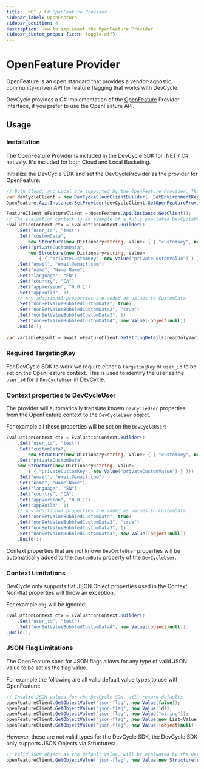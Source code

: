 ```yaml
---
title: .NET / C# OpenFeature Provider
sidebar_label: OpenFeature
sidebar_position: 4
description: How to implement the OpenFeature Provider
sidebar_custom_props: {icon: toggle-off}
---
```


# OpenFeature Provider

OpenFeature is an open standard that provides a vendor-agnostic, community-driven API for feature flagging that works with DevCycle.

DevCycle provides a C# implementation of the [OpenFeature](https://openfeature.dev/) Provider interface, if you prefer to use the OpenFeature API.

## Usage

### Installation

The OpenFeature Provider is included in the DevCycle SDK for .NET / C# natively. It's included for both Cloud and Local Bucketing.

Initialize the DevCycle SDK and set the DevCycleProvider as the provider for OpenFeature:

```csharp
// Both Cloud, and Local are supported by the OpenFeature Provider. This example uses the Cloud Provider for sake of brevity in the configuration.
var devCycleClient = new DevCycleCloudClientBuilder().SetEnvironmentKey(SDK_ENV_VAR).SetLogger(new NullLoggerFactory()).Build();
OpenFeature.Api.Instance.SetProvider(devCycleClient.GetOpenFeatureProvider());

FeatureClient oFeatureClient = OpenFeature.Api.Instance.GetClient();
// The evaluation context is an example of a fully populated DevCycleUser. The only required value is a bucketing key of `user_id` or `targetingKey`
EvaluationContext ctx = EvaluationContext.Builder()
    .Set("user_id", "test")
    .Set("customData",
        new Structure(new Dictionary<string, Value> { { "customkey", new Value("customValue") } }))
    .Set("privateCustomData",
        new Structure(new Dictionary<string, Value>
            { { "privateCustomKey", new Value("privateCustomValue") } }))
    .Set("email", "email@email.com")
    .Set("name", "Name Name")
    .Set("language", "EN")
    .Set("country", "CA")
    .Set("appVersion", "0.0.1")
    .Set("appBuild", 1)
    // Any additional properties are added as values to CustomData
    .Set("nonSetValueBubbledCustomData", true)
    .Set("nonSetValueBubbledCustomData2", "true")
    .Set("nonSetValueBubbledCustomData3", 1)
    .Set("nonSetValueBubbledCustomData4", new Value((object)null))
    .Build();            
             
var variableResult = await oFeatureClient.GetStringDetails(readOnlyVariable.Key, "default", ctx);
```

### Required TargetingKey

For DevCycle SDK to work we require either a `targetingKey` or `user_id` to be set on the OpenFeature context.
This is used to identify the user as the `user_id` for a `DevCycleUser` in DevCycle.

### Context properties to DevCycleUser

The provider will automatically translate known `DevCycleUser` properties from the OpenFeature context to the `DevCycleUser` object.

For example all these properties will be set on the `DevCycleUser`:
```csharp
EvaluationContext ctx = EvaluationContext.Builder()
    .Set("user_id", "test")
    .Set("customData",
        new Structure(new Dictionary<string, Value> { { "customkey", new Value("customValue") } }))
    .Set("privateCustomData",
    new Structure(new Dictionary<string, Value>
        { { "privateCustomKey", new Value("privateCustomValue") } }))
    .Set("email", "email@email.com")
    .Set("name", "Name Name")
    .Set("language", "EN")
    .Set("country", "CA")
    .Set("appVersion", "0.0.1")
    .Set("appBuild", 1)
    // Any additional properties are added as values to CustomData
    .Set("nonSetValueBubbledCustomData", true)
    .Set("nonSetValueBubbledCustomData2", "true")
    .Set("nonSetValueBubbledCustomData3", 1)
    .Set("nonSetValueBubbledCustomData4", new Value((object)null))
    .Build();
```

Context properties that are not known `DevCycleUser` properties will be automatically
added to the `CustomData` property of the `DevCycleUser`.

### Context Limitations

DevCycle only supports flat JSON Object properties used in the Context. Non-flat properties will throw an exception.

For example `obj` will be ignored:
```csharp
EvaluationContext ctx = EvaluationContext.Builder()
    .Set("user_id", "test")
    .Set("nonSetValueBubbledCustomData4", new Value((object)null))
.Build();
```

### JSON Flag Limitations

The OpenFeature spec for JSON flags allows for any type of valid JSON value to be set as the flag value.

For example the following are all valid default value types to use with OpenFeature:
```csharp
// Invalid JSON values for the DevCycle SDK, will return defaults
openFeatureClient.GetObjectValue("json-flag", new Value(false));
openFeatureClient.GetObjectValue("json-flag", new Value(1d));
openFeatureClient.GetObjectValue("json-flag", new Value("string"));
openFeatureClient.GetObjectValue("json-flag", new Value(new List<Value>{new("array")}));
openFeatureClient.GetObjectValue("json-flag", new Value((object)null));
```

However, these are not valid types for the DevCycle SDK, the DevCycle SDK only supports JSON Objects via Structures:
```csharp
// Valid JSON Object as the default value, will be evaluated by the DevCycle SDK
openFeatureClient.GetObjectValue("json-flag", new Value(new Structure(new Dictionary<string, Value> {{"key", new Value("value")}})));
```
